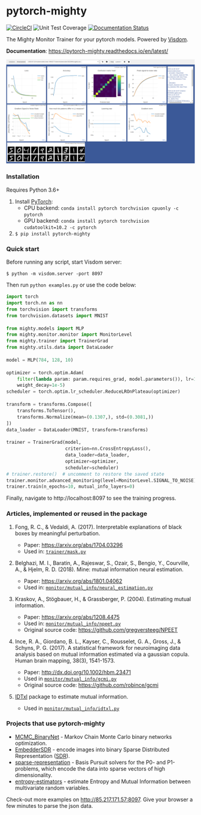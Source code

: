 # pytorch-mighty

[![CircleCI](https://circleci.com/gh/dizcza/pytorch-mighty.svg?style=svg)](https://app.circleci.com/pipelines/github/dizcza/pytorch-mighty)
![](https://coveralls.io/repos/dizcza/pytorch-mighty/badge.png "Unit Test Coverage")
[![Documentation Status](https://readthedocs.org/projects/pytorch-mighty/badge/?version=latest)](https://pytorch-mighty.readthedocs.io/en/latest/?badge=latest)


The Mighty Monitor Trainer for your pytorch models. Powered by [Visdom](https://github.com/facebookresearch/visdom).

**Documentation**: https://pytorch-mighty.readthedocs.io/en/latest/

![](images/training-progress.png)



### Installation

Requires Python 3.6+

1. Install [PyTorch](https://pytorch.org/):
   * CPU backend: `conda install pytorch torchvision cpuonly -c pytorch`
   * GPU backend: `conda install pytorch torchvision cudatoolkit=10.2 -c pytorch`
2. `$ pip install pytorch-mighty`


### Quick start

Before running any script, start Visdom server:

```
$ python -m visdom.server -port 8097
```

Then run `python examples.py` or use the code below:

```python
import torch
import torch.nn as nn
from torchvision import transforms
from torchvision.datasets import MNIST

from mighty.models import MLP
from mighty.monitor.monitor import MonitorLevel
from mighty.trainer import TrainerGrad
from mighty.utils.data import DataLoader

model = MLP(784, 128, 10)

optimizer = torch.optim.Adam(
    filter(lambda param: param.requires_grad, model.parameters()), lr=1e-3,
    weight_decay=1e-5)
scheduler = torch.optim.lr_scheduler.ReduceLROnPlateau(optimizer)

transform = transforms.Compose([
    transforms.ToTensor(),
    transforms.Normalize(mean=(0.1307,), std=(0.3081,))
])
data_loader = DataLoader(MNIST, transform=transforms)

trainer = TrainerGrad(model,
                      criterion=nn.CrossEntropyLoss(),
                      data_loader=data_loader,
                      optimizer=optimizer,
                      scheduler=scheduler)
# trainer.restore()  # uncomment to restore the saved state
trainer.monitor.advanced_monitoring(level=MonitorLevel.SIGNAL_TO_NOISE)
trainer.train(n_epochs=10, mutual_info_layers=0)
```

Finally, navigate to http://localhost:8097 to see the training progress.


### Articles, implemented or reused in the package

1. Fong, R. C., & Vedaldi, A. (2017). Interpretable explanations of black boxes by meaningful perturbation.
    * Paper: https://arxiv.org/abs/1704.03296
    * Used in: [`trainer/mask.py`](mighty/trainer/mask.py)

2. Belghazi, M. I., Baratin, A., Rajeswar, S., Ozair, S., Bengio, Y., Courville, A., & Hjelm, R. D. (2018). Mine: mutual information neural estimation.
    * Paper: https://arxiv.org/abs/1801.04062
    * Used in: [`monitor/mutual_info/neural_estimation.py`](mighty/monitor/mutual_info/neural_estimation.py)

3. Kraskov, A., Stögbauer, H., & Grassberger, P. (2004). Estimating mutual information.
    * Paper: https://arxiv.org/abs/1208.4475
    * Used in: [`monitor/mutual_info/npeet.py`](mighty/monitor/mutual_info/npeet.py)
    * Original source code: https://github.com/gregversteeg/NPEET

4. Ince, R. A., Giordano, B. L., Kayser, C., Rousselet, G. A., Gross, J., & Schyns, P. G. (2017). A statistical framework for neuroimaging data analysis based on mutual information estimated via a gaussian copula. Human brain mapping, 38(3), 1541-1573.
    * Paper: http://dx.doi.org/10.1002/hbm.23471
    * Used in [`monitor/mutual_info/gcmi.py`](mighty/monitor/mutual_info/gcmi.py)
    * Original source code: https://github.com/robince/gcmi

5. [IDTxl](https://github.com/pwollstadt/IDTxl) package to estimate mutual information.
    * Used in [`monitor/mutual_info/idtxl.py`](mighty/monitor/mutual_info/idtxl.py)


### Projects that use pytorch-mighty

* [MCMC\_BinaryNet](https://github.com/dizcza/MCMC_BinaryNet) - Markov Chain Monte Carlo binary networks optimization.
* [EmbedderSDR](https://github.com/dizcza/EmbedderSDR) - encode images into binary Sparse Distributed Representation ([SDR](https://discourse.numenta.org/t/sparse-distributed-representations/2150)).
* [sparse-representation](https://github.com/dizcza/sparse-representation) - Basis Pursuit solvers for the P0- and P1-problems, which encode the data into sparse vectors of high dimensionality.
* [entropy-estimators](https://github.com/dizcza/entropy-estimators) - estimate Entropy and Mutual Information between multivariate random variables.

Check-out more examples on http://85.217.171.57:8097. Give your browser a few minutes to parse the json data.

